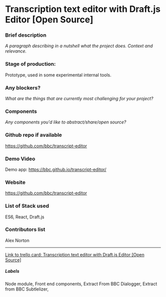 # Transcription text editor with Draft.js Editor [Open Source]


### Brief description 
*A paragraph describing in a nutshell what the project does. Context and relevance.*

### Stage of production: 

Prototype, used in some experimental internal tools.

### Any blockers? 
*What are the things that are currently most challenging for your project?*

### Components 
*Any components you'd like to abstract/share/open source?*

### Github repo if available

https://github.com/bbc/transcript-editor

### Demo Video 

Demo app:
https://bbc.github.io/transcript-editor/

### Website 

https://github.com/bbc/transcript-editor

### List of Stack used 

ES6, React, Draft.js

### Contributors list 

Alex Norton

---

[Link to trello card: Transcription text editor with Draft.js Editor [Open Source]](https://trello.com/c/3f35GNS2)

##### Labels

Node module, Front end components, Extract From BBC Dialogger, Extract from BBC Subtlelizer, 
